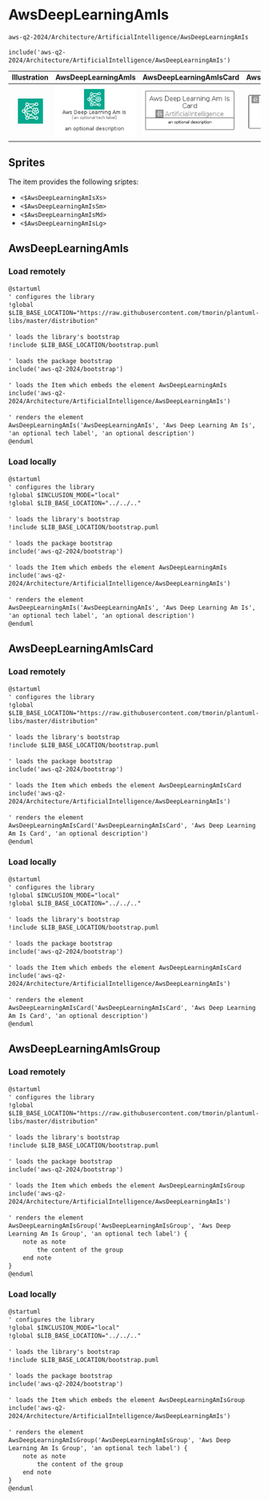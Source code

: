 # AwsDeepLearningAmIs


```text
aws-q2-2024/Architecture/ArtificialIntelligence/AwsDeepLearningAmIs
```

```text
include('aws-q2-2024/Architecture/ArtificialIntelligence/AwsDeepLearningAmIs')
```



| Illustration | AwsDeepLearningAmIs | AwsDeepLearningAmIsCard | AwsDeepLearningAmIsGroup |
| :---: | :---: | :---: | :---: |
| ![illustration for Illustration](../../../aws-q2-2024/Architecture/ArtificialIntelligence/AwsDeepLearningAmIs.png) | ![illustration for AwsDeepLearningAmIs](../../../aws-q2-2024/Architecture/ArtificialIntelligence/AwsDeepLearningAmIs.Local.png) | ![illustration for AwsDeepLearningAmIsCard](../../../aws-q2-2024/Architecture/ArtificialIntelligence/AwsDeepLearningAmIsCard.Local.png) | ![illustration for AwsDeepLearningAmIsGroup](../../../aws-q2-2024/Architecture/ArtificialIntelligence/AwsDeepLearningAmIsGroup.Local.png) |



## Sprites
The item provides the following sriptes:

- `<$AwsDeepLearningAmIsXs>`
- `<$AwsDeepLearningAmIsSm>`
- `<$AwsDeepLearningAmIsMd>`
- `<$AwsDeepLearningAmIsLg>`





## AwsDeepLearningAmIs

### Load remotely
```plantuml
@startuml
' configures the library
!global $LIB_BASE_LOCATION="https://raw.githubusercontent.com/tmorin/plantuml-libs/master/distribution"

' loads the library's bootstrap
!include $LIB_BASE_LOCATION/bootstrap.puml

' loads the package bootstrap
include('aws-q2-2024/bootstrap')

' loads the Item which embeds the element AwsDeepLearningAmIs
include('aws-q2-2024/Architecture/ArtificialIntelligence/AwsDeepLearningAmIs')

' renders the element
AwsDeepLearningAmIs('AwsDeepLearningAmIs', 'Aws Deep Learning Am Is', 'an optional tech label', 'an optional description')
@enduml
```

### Load locally
```plantuml
@startuml
' configures the library
!global $INCLUSION_MODE="local"
!global $LIB_BASE_LOCATION="../../.."

' loads the library's bootstrap
!include $LIB_BASE_LOCATION/bootstrap.puml

' loads the package bootstrap
include('aws-q2-2024/bootstrap')

' loads the Item which embeds the element AwsDeepLearningAmIs
include('aws-q2-2024/Architecture/ArtificialIntelligence/AwsDeepLearningAmIs')

' renders the element
AwsDeepLearningAmIs('AwsDeepLearningAmIs', 'Aws Deep Learning Am Is', 'an optional tech label', 'an optional description')
@enduml
```

## AwsDeepLearningAmIsCard

### Load remotely
```plantuml
@startuml
' configures the library
!global $LIB_BASE_LOCATION="https://raw.githubusercontent.com/tmorin/plantuml-libs/master/distribution"

' loads the library's bootstrap
!include $LIB_BASE_LOCATION/bootstrap.puml

' loads the package bootstrap
include('aws-q2-2024/bootstrap')

' loads the Item which embeds the element AwsDeepLearningAmIsCard
include('aws-q2-2024/Architecture/ArtificialIntelligence/AwsDeepLearningAmIs')

' renders the element
AwsDeepLearningAmIsCard('AwsDeepLearningAmIsCard', 'Aws Deep Learning Am Is Card', 'an optional description')
@enduml
```

### Load locally
```plantuml
@startuml
' configures the library
!global $INCLUSION_MODE="local"
!global $LIB_BASE_LOCATION="../../.."

' loads the library's bootstrap
!include $LIB_BASE_LOCATION/bootstrap.puml

' loads the package bootstrap
include('aws-q2-2024/bootstrap')

' loads the Item which embeds the element AwsDeepLearningAmIsCard
include('aws-q2-2024/Architecture/ArtificialIntelligence/AwsDeepLearningAmIs')

' renders the element
AwsDeepLearningAmIsCard('AwsDeepLearningAmIsCard', 'Aws Deep Learning Am Is Card', 'an optional description')
@enduml
```

## AwsDeepLearningAmIsGroup

### Load remotely
```plantuml
@startuml
' configures the library
!global $LIB_BASE_LOCATION="https://raw.githubusercontent.com/tmorin/plantuml-libs/master/distribution"

' loads the library's bootstrap
!include $LIB_BASE_LOCATION/bootstrap.puml

' loads the package bootstrap
include('aws-q2-2024/bootstrap')

' loads the Item which embeds the element AwsDeepLearningAmIsGroup
include('aws-q2-2024/Architecture/ArtificialIntelligence/AwsDeepLearningAmIs')

' renders the element
AwsDeepLearningAmIsGroup('AwsDeepLearningAmIsGroup', 'Aws Deep Learning Am Is Group', 'an optional tech label') {
    note as note
        the content of the group
    end note
}
@enduml
```

### Load locally
```plantuml
@startuml
' configures the library
!global $INCLUSION_MODE="local"
!global $LIB_BASE_LOCATION="../../.."

' loads the library's bootstrap
!include $LIB_BASE_LOCATION/bootstrap.puml

' loads the package bootstrap
include('aws-q2-2024/bootstrap')

' loads the Item which embeds the element AwsDeepLearningAmIsGroup
include('aws-q2-2024/Architecture/ArtificialIntelligence/AwsDeepLearningAmIs')

' renders the element
AwsDeepLearningAmIsGroup('AwsDeepLearningAmIsGroup', 'Aws Deep Learning Am Is Group', 'an optional tech label') {
    note as note
        the content of the group
    end note
}
@enduml
```

